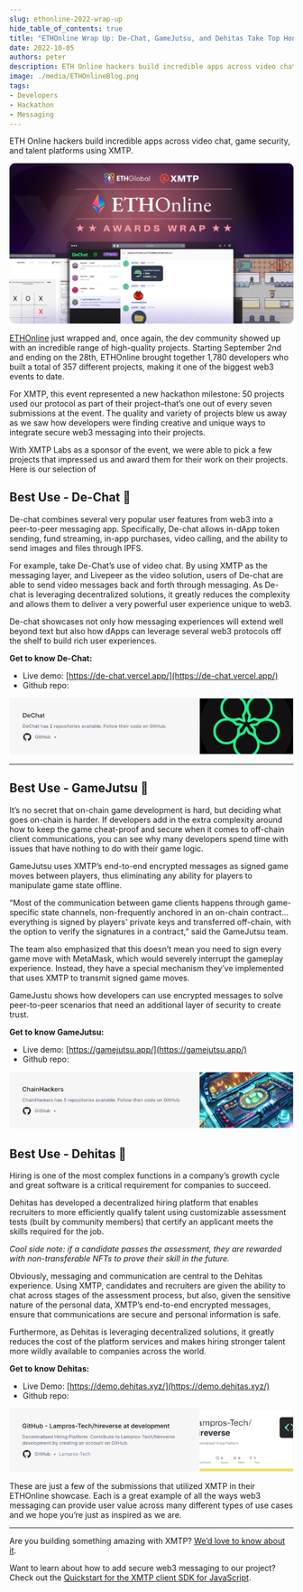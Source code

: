 ```yaml
---
slug: ethonline-2022-wrap-up
hide_table_of_contents: true
title: "ETHOnline Wrap Up: De-Chat, GameJutsu, and Dehitas Take Top Honors"
date: 2022-10-05
authors: peter
description: ETH Online hackers build incredible apps across video chat, game security, and talent platforms using XMTP.
image: ./media/ETHOnlineBlog.png
tags:
- Developers
- Hackathon
- Messaging
---
```


ETH Online hackers build incredible apps across video chat, game security, and talent platforms using XMTP.

![](media/ETHOnlineBlog.png)

<!--truncate-->

[ETHOnline](https://online.ethglobal.com/) just wrapped and, once again, the dev community showed up with an incredible range of high-quality projects.  Starting September 2nd and ending on the 28th, ETHOnline brought together 1,780 developers who built a total of 357 different projects, making it one of the biggest web3 events to date.

For XMTP, this event represented a new hackathon milestone: 50 projects used our protocol as part of their project–that’s one out of every seven submissions at the event. The quality and variety of projects blew us away as we saw how developers were finding creative and unique ways to integrate secure web3 messaging into their projects.

With XMTP Labs as a sponsor of the event, we were able to pick a few projects that impressed us and award them for their work on their projects. Here is our selection of


## Best Use - De-Chat 🥇

De-chat combines several very popular user features from web3 into a peer-to-peer messaging app. Specifically, De-chat allows in-dApp token sending, fund streaming, in-app purchases, video calling, and the ability to send images and files through IPFS.

For example, take De-Chat’s use of video chat. By using XMTP as the messaging layer, and Livepeer as the video solution, users of De-chat are able to send video messages back and forth through messaging. As De-chat is leveraging decentralized solutions, it greatly reduces the complexity and allows them to deliver a very powerful user experience unique to web3.

De-chat showcases not only how messaging experiences will extend well beyond text but also how dApps can leverage several web3 protocols off the shelf to build rich user experiences.

**Get to know De-Chat:**

* Live demo: [https://de-chat.vercel.app/](https://de-chat.vercel.app/)
* Github repo:

[![](media/dechat-repo-card.png)](https://github.com/De-Chat)

---


## Best Use - GameJutsu  🥈

It’s no secret that on-chain game development is hard, but deciding what goes on-chain is harder. If developers add in the extra complexity around how to keep the game cheat-proof and secure when it comes to off-chain client communications, you can see why many developers spend time with issues that have nothing to do with their game logic.

GameJutsu uses XMTP’s end-to-end encrypted messages as signed game moves between players, thus eliminating any ability for players to manipulate game state offline.

“Most of the communication between game clients happens through game-specific state channels, non-frequently anchored in an on-chain contract…everything is signed by players' private keys and transferred off-chain, with the option to verify the signatures in a contract,” said the GameJutsu team.

The team also emphasized that this doesn’t mean you need to sign every game move with MetaMask, which would severely interrupt the gameplay experience. Instead, they have a special mechanism they’ve implemented that uses XMTP to transmit signed game moves.

GameJustu shows how developers can use encrypted messages to solve peer-to-peer scenarios that need an additional layer of security to create trust.

**Get to know GameJutsu:**

* Live demo: [https://gamejutsu.app/](https://gamejutsu.app/)
* Github repo:

[![](media/chainhackers-repo-card.png)](https://github.com/ChainHackers)


## Best Use - Dehitas 🥉

Hiring is one of the most complex functions in a company’s growth cycle and great software is a critical requirement for companies to succeed.

Dehitas has developed a decentralized hiring platform that enables recruiters to more efficiently qualify talent using customizable assessment tests (built by community members) that certify an applicant meets the skills required for the job.

_Cool side note: if a candidate passes the assessment, they are rewarded with non-transferable NFTs to prove their skill in the future._

Obviously, messaging and communication are central to the Dehitas experience. Using XMTP, candidates and recruiters are given the ability to chat across stages of the assessment process, but also, given the sensitive nature of the personal data, XMTP’s end-to-end encrypted messages, ensure that communications are secure and personal information is safe.

Furthermore, as Dehitas is leveraging decentralized solutions, it greatly reduces the cost of the platform services and makes hiring stronger talent more wildly available to companies across the world.

**Get to know Dehitas:**

* Live Demo: [https://demo.dehitas.xyz/](https://demo.dehitas.xyz/)
* Github repo:

[![](media/dehitas-repo-card.png)](https://github.com/Lampros-Tech/hireverse/tree/development)

These are just a few of the submissions that utilized XMTP in their ETHOnline showcase. Each is a great example of all the ways web3 messaging can provide user value across many different types of use cases and we hope you’re just as inspired as we are.

---

Are you building something amazing with XMTP? [We’d love to know about it](https://twitter.com/xmtp_).

Want to learn about how to add secure web3 messaging to our project? Check out the [Quickstart for the XMTP client SDK for JavaScript](/docs/client-sdk/javascript/tutorials/quickstart).
